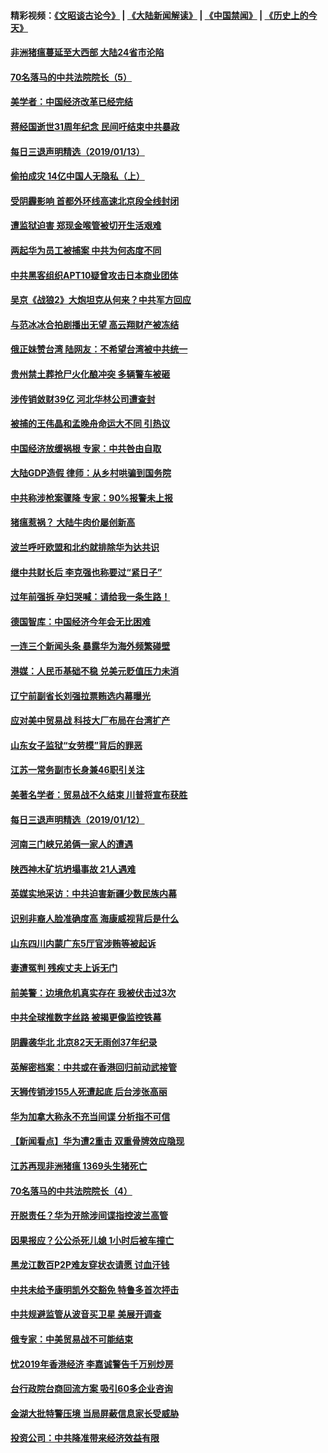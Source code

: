 #### 精彩视频：[《文昭谈古论今》](https://github.com/gfw-breaker/wenzhao/blob/master/README.md?t=01140630) | [《大陆新闻解读》](https://github.com/gfw-breaker/ntdtv-comedy/blob/master/README.md?t=01140630) | [《中国禁闻》](https://github.com/gfw-breaker/ntdtv-news/blob/master/README.md?t=01140630) | [《历史上的今天》](https://github.com/gfw-breaker/today-in-history/blob/master/README.md?t=01140630) 

#### [非洲猪瘟蔓延至大西部 大陆24省市沦陷](../pages/nsc413/n10973814.md?t=01140630) 

#### [70名落马的中共法院院长（5）](../pages/nsc413/n10959917.md?t=01140630) 

#### [美学者：中国经济改革已经完结](../pages/nsc413/n10973365.md?t=01140630) 

#### [蒋经国逝世31周年纪念 民间吁结束中共暴政](../pages/nsc413/n10973350.md?t=01140630) 


#### [每日三退声明精选（2019/01/13）](../pages/nsc413/n10973752.md?t=01140630) 

#### [偷拍成灾 14亿中国人无隐私（上）](../pages/nsc413/n10972071.md?t=01140630) 

#### [受阴霾影响 首都外环线高速北京段全线封闭](../pages/nsc413/n10973528.md?t=01140630) 

#### [遭监狱迫害 郑现金喉管被切开生活艰难](../pages/nsc413/n10968993.md?t=01140630) 

#### [两起华为员工被捕案 中共为何态度不同](../pages/nsc413/n10973304.md?t=01140630) 

#### [中共黑客组织APT10疑曾攻击日本商业团体](../pages/nsc413/n10973309.md?t=01140630) 

#### [吴京《战狼2》大炮坦克从何来？中共军方回应](../pages/nsc413/n10972941.md?t=01140630) 

#### [与范冰冰合拍剧播出无望 高云翔财产被冻结](../pages/nsc413/n10973181.md?t=01140630) 

#### [俄正妹赞台湾 陆网友：不希望台湾被中共统一](../pages/nsc413/n10972677.md?t=01140630) 

#### [贵州禁土葬抢尸火化酿冲突 多辆警车被砸](../pages/nsc413/n10973146.md?t=01140630) 

#### [涉传销敛财39亿 河北华林公司遭查封](../pages/nsc413/n10973142.md?t=01140630) 

#### [被捕的王伟晶和孟晚舟命运大不同 引热议](../pages/nsc413/n10972943.md?t=01140630) 

#### [中国经济放缓祸根 专家：中共咎由自取](../pages/nsc413/n10973083.md?t=01140630) 

#### [大陆GDP造假 律师：从乡村哄骗到国务院](../pages/nsc413/n10971840.md?t=01140630) 

#### [中共称涉枪案骤降 专家：90%报警未上报](../pages/nsc413/n10972910.md?t=01140630) 

#### [猪瘟惹祸？ 大陆牛肉价屡创新高](../pages/nsc413/n10972896.md?t=01140630) 

#### [波兰呼吁欧盟和北约就排除华为达共识](../pages/nsc413/n10972945.md?t=01140630) 

#### [继中共财长后 李克强也称要过“紧日子”](../pages/nsc413/n10972926.md?t=01140630) 


#### [过年前强拆 孕妇哭喊：请给我一条生路！](../pages/nsc413/n10972700.md?t=01140630) 

#### [德国智库：中国经济今年会无比困难](../pages/nsc413/n10972293.md?t=01140630) 

#### [一连三个新闻头条 暴露华为海外频繁碰壁](../pages/nsc413/n10971567.md?t=01140630) 

#### [港媒：人民币基础不稳 兑美元贬值压力未消](../pages/nsc413/n10971729.md?t=01140630) 

#### [辽宁前副省长刘强拉票贿选内幕曝光](../pages/nsc413/n10971992.md?t=01140630) 

#### [应对美中贸易战 科技大厂布局在台湾扩产](../pages/nsc413/n10971277.md?t=01140630) 

#### [山东女子监狱“女劳模”背后的罪恶](../pages/nsc413/n10970958.md?t=01140630) 

#### [江苏一常务副市长身兼46职引关注](../pages/nsc413/n10971720.md?t=01140630) 

#### [美著名学者：贸易战不久结束 川普将宣布获胜](../pages/nsc413/n10971697.md?t=01140630) 

#### [每日三退声明精选（2019/01/12）](../pages/nsc413/n10971693.md?t=01140630) 

#### [河南三门峡兄弟俩一家人的遭遇](../pages/nsc413/n10971038.md?t=01140630) 

#### [陕西神木矿坑坍塌事故 21人遇难](../pages/nsc413/n10971571.md?t=01140630) 

#### [英媒实地采访：中共迫害新疆少数民族内幕](../pages/nsc413/n10971435.md?t=01140630) 

#### [识别非裔人脸准确度高 海康威视背后是什么](../pages/nsc413/n10971226.md?t=01140630) 

#### [山东四川内蒙广东5厅官涉贿等被起诉](../pages/nsc413/n10971367.md?t=01140630) 

#### [妻遭冤判 残疾丈夫上诉无门](../pages/nsc413/n10970763.md?t=01140630) 

#### [前美警：边境危机真实存在 我被伏击过3次](../pages/nsc413/n10971325.md?t=01140630) 

#### [中共全球推数字丝路 被揭更像监控铁幕](../pages/nsc413/n10971263.md?t=01140630) 

#### [阴霾袭华北 北京82天无雨创37年纪录](../pages/nsc413/n10971241.md?t=01140630) 

#### [英解密档案：中共或在香港回归前动武接管](../pages/nsc413/n10971281.md?t=01140630) 

#### [天狮传销涉155人死遭起底 后台涉张高丽](../pages/nsc413/n10971185.md?t=01140630) 

#### [华为加拿大称永不充当间谍 分析指不可信](../pages/nsc413/n10971173.md?t=01140630) 

#### [【新闻看点】华为遭2重击 双重骨牌效应隐现](../pages/nsc413/n10971234.md?t=01140630) 

#### [江苏再现非洲猪瘟 1369头生猪死亡](../pages/nsc413/n10971147.md?t=01140630) 

#### [70名落马的中共法院院长（4）](../pages/nsc413/n10951431.md?t=01140630) 

#### [开脱责任？华为开除涉间谍指控波兰高管](../pages/nsc413/n10970894.md?t=01140630) 

#### [因果报应？公公杀死儿媳 1小时后被车撞亡](../pages/nsc413/n10971072.md?t=01140630) 

#### [黑龙江数百P2P难友穿状衣请愿 讨血汗钱](../pages/nsc413/n10971020.md?t=01140630) 

#### [中共未给予康明凯外交豁免 特鲁多首次抨击](../pages/nsc413/n10970976.md?t=01140630) 

#### [中共规避监管从波音买卫星 美展开调查](../pages/nsc413/n10970960.md?t=01140630) 

#### [俄专家：中美贸易战不可能结束](../pages/nsc413/n10970884.md?t=01140630) 

#### [忧2019年香港经济 李嘉诚警告千万别炒房](../pages/nsc413/n10970868.md?t=01140630) 


#### [台行政院台商回流方案 吸引60多企业咨询](../pages/nsc413/n10970834.md?t=01140630) 

#### [金湖大批特警压境 当局屏蔽信息家长受威胁](../pages/nsc413/n10970369.md?t=01140630) 

#### [投资公司：中共降准带来经济效益有限](../pages/nsc413/n10970083.md?t=01140630) 

